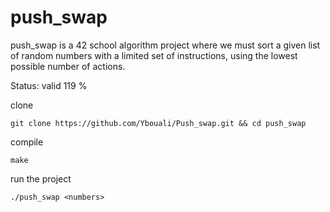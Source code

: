 # push_swap

push_swap is a 42 school algorithm project where we must sort a given list of random numbers with a limited set of instructions, using the lowest possible number of actions.

Status:
valid 119 %

clone
```
git clone https://github.com/Ybouali/Push_swap.git && cd push_swap

```

compile

```
make

```

run the project 

```
./push_swap <numbers>

```


